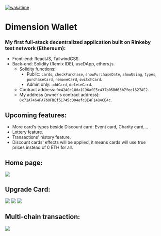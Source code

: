[![wakatime](https://wakatime.com/badge/user/30595099-02b3-44c9-9553-bfedf73678b0/project/9f07721d-4f8a-4599-9cfe-3621ea323490.svg?style=for-the-badge)](https://wakatime.com/badge/user/30595099-02b3-44c9-9553-bfedf73678b0/project/9f07721d-4f8a-4599-9cfe-3621ea323490)

# Dimension Wallet

### My first full-stack decentralized application built on Rinkeby test network (Ethereum):
- Front-end: ReactJS, TailwindCSS.
- Back-end: Solidity (Remix IDE), useDApp, ethers.js.
  - Solidity functions:
    - Public: `cards`, `checkPurchase`, `showPurchaseDate`, `showUsing`, `types`, `purchaseCard`, `removeCard`, `switchCard`.
    - Admin only: `addCard`, `deleteCard`.
  - Contract address: `0x42A0c18da1C96a0E5c437b05Bd63b7fec1527AE2`.
  - My address (owner's contract address): `0x71A7464FA7b0FDEf51745cD04efcBE4F1484CE4c`.

## Upcoming features:
- More card's types beside Discount card: Event card, Charity card,...
- Lottery feature.
- Transactions' history feature.
- Discount cards' effects will be applied, it means cards will use true prices instead of 0 ETH for all.

## Home page:
![](https://i.imgur.com/BfVLyp7.gif)


## Upgrade Card:
![](https://i.imgur.com/qC8aDyL.png)
![](https://i.imgur.com/W6qmXbc.png)
![](https://i.imgur.com/d9d3XlD.png)

## Multi-chain transaction:
![](https://i.imgur.com/jlcB4li.png)

